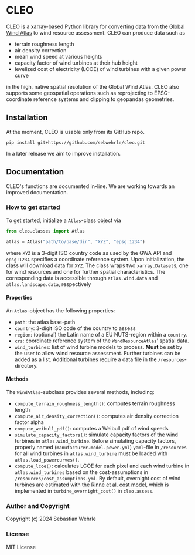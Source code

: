 # CLEO

CLEO is a [xarray](https://docs.xarray.dev)-based Python library for converting data from 
the [Global Wind Atlas](https://globalwindatlas.info) to wind resource assessment.
CLEO can produce data such as

* terrain roughness length
* air density correction
* mean wind speed at various heights
* capacity factor of wind turbines at their hub height
* levelized cost of electricity (LCOE) of wind turbines with a given power curve

in the high, native spatial resolution of the Global Wind Atlas.
CLEO also supports some geospatial operations such as reprojecting to EPSG-coordinate reference systems
and clipping to geopandas geometries.

## Installation
At the moment, CLEO is usable only from its GitHub repo. 

`pip install git+https://github.com/sebwehrle/cleo.git`

In a later release we aim to improve installation.

## Documentation
CLEO's functions are documented in-line. 
We are working towards an improved documentation.

### How to get started
To get started, initialize a `Atlas`-class object via
```Python
from cleo.classes import Atlas

atlas = Atlas("path/to/base/dir", "XYZ", "epsg:1234")
```
where `XYZ` is a 3-digit ISO country code as used by the GWA API and `epsg:1234` specifies a coordinate reference system.
Upon initialization, the class will download data for `XYZ`.
The class wraps two `xarray.Dataset`s, one for wind resources and one for further spatial characteristics.
The corresponding data is accessible through `atlas.wind.data` and `atlas.landscape.data`, respectively

#### Properties
An `Atlas`-object has the following properties:
* `path`: the atlas base-path
* `country`: 3-digit ISO code of the country to assess
* `region`: (optional) the Latin name of a EU NUTS-region within a `country`. 
* `crs`: coordinate reference system of the `WindResourceAtlas`' spatial data.
* `wind_turbines`: list of wind turbine models to process. **Must** be set by the user to allow wind resource assessment. 
Further turbines can be added as a list. Additional turbines require a data file in the `/resources`-directory.

#### Methods
The `WindAtlas`-subclass provides several methods, including:
* `compute_terrain_roughness_length()`: computes terrain roughness length
* `compute_air_density_correction()`: computes air density correction factor alpha
* `compute_weibull_pdf()`: computes a Weibull pdf of wind speeds
* `simulate_capacity_factors()`: simulate capacity factors of the wind turbines in `atlas.wind_turbine`. 
Before simulating capacity factors, properly named (`manufacturer.model.power.yml`) `yaml`-file in `/resources` for all
wind turbines in `atlas.wind_turbine` must be loaded with `atlas.load_powercurves()`. 
* `compute_lcoe()`: calculates LCOE for each pixel and each wind turbine in `atlas.wind_turbines` based on the 
cost-assumptions in `/resources/cost_assumptions.yml`. By default, overnight cost of wind turbines are estimated with 
the [Rinne et al. cost model](https://doi.org/10.1038/s41560-018-0137-9), which is implemented in `turbine_overnight_cost()` in `cleo.assess`.

### Author and Copyright
Copyright (c) 2024 Sebastian Wehrle

### License
MIT License

